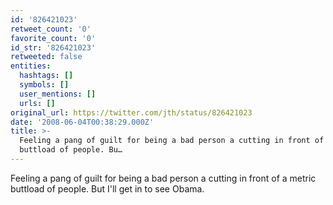 ```yaml
---
id: '826421023'
retweet_count: '0'
favorite_count: '0'
id_str: '826421023'
retweeted: false
entities:
  hashtags: []
  symbols: []
  user_mentions: []
  urls: []
original_url: https://twitter.com/jth/status/826421023
date: '2008-06-04T00:38:29.000Z'
title: >-
  Feeling a pang of guilt for being a bad person a cutting in front of a metric
  buttload of people. Bu…
---
```


Feeling a pang of guilt for being a bad person a cutting in front of a metric buttload of people. But I'll get in to see Obama.